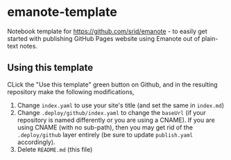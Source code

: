 # emanote-template

Notebook template for https://github.com/srid/emanote - to easily get started with publishing GitHub Pages website using Emanote out of plain-text notes.

## Using this template

CLick the "Use this template" green button on Github, and in the resulting repository make the following modifications,

1. Change `index.yaml` to use your site's title (and set the same in `index.md`)
2. Change `.deploy/github/index.yaml` to change the `baseUrl` (if your repository is named differently or you are using a CNAME). If you are using CNAME (with no sub-path), then you may get rid of the `.deploy/github` layer entirely (be sure to update `publish.yaml` accordingly).
3. Delete `README.md` (this file)
